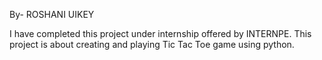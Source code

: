 By- ROSHANI UIKEY

I have completed this project under internship offered by INTERNPE. This project is about creating and playing Tic Tac Toe game using python.

